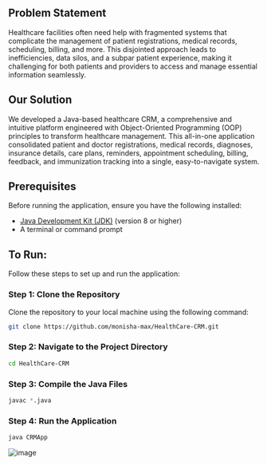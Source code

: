 ## Problem Statement
Healthcare facilities often need help with fragmented systems that complicate the management of patient registrations, medical records, scheduling, billing, and more. This disjointed approach leads to inefficiencies, data silos, and a subpar patient experience, making it challenging for both patients and providers to access and manage essential information seamlessly.

## Our Solution
We developed a Java-based healthcare CRM, a comprehensive and intuitive platform engineered with Object-Oriented Programming (OOP) principles to transform healthcare management. This all-in-one application consolidated patient and doctor registrations, medical records, diagnoses, insurance details, care plans, reminders, appointment scheduling, billing, feedback, and immunization tracking into a single, easy-to-navigate system.

## Prerequisites
Before running the application, ensure you have the following installed:
- [Java Development Kit (JDK)](https://www.oracle.com/java/technologies/javase-downloads.html) (version 8 or higher)
- A terminal or command prompt

## To Run:
Follow these steps to set up and run the application:

### **Step 1: Clone the Repository**
Clone the repository to your local machine using the following command:
```sh
git clone https://github.com/monisha-max/HealthCare-CRM.git
```

### **Step 2: Navigate to the Project Directory**
```sh
cd HealthCare-CRM
```
### **Step 3: Compile the Java Files**
```sh
javac *.java
```
### **Step 4: Run the Application**
```sh
java CRMApp
```
![image](https://github.com/user-attachments/assets/44ece2d6-6f10-42b4-b38e-2cb7ab8eb9e6)

